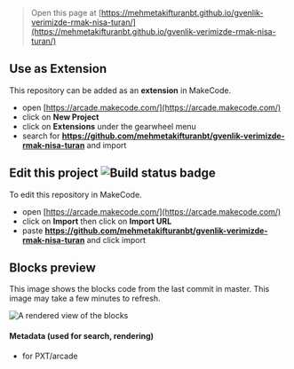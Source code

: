  


> Open this page at [https://mehmetakifturanbt.github.io/gvenlik-verimizde-rmak-nisa-turan/](https://mehmetakifturanbt.github.io/gvenlik-verimizde-rmak-nisa-turan/)

## Use as Extension

This repository can be added as an **extension** in MakeCode.

* open [https://arcade.makecode.com/](https://arcade.makecode.com/)
* click on **New Project**
* click on **Extensions** under the gearwheel menu
* search for **https://github.com/mehmetakifturanbt/gvenlik-verimizde-rmak-nisa-turan** and import

## Edit this project ![Build status badge](https://github.com/mehmetakifturanbt/gvenlik-verimizde-rmak-nisa-turan/workflows/MakeCode/badge.svg)

To edit this repository in MakeCode.

* open [https://arcade.makecode.com/](https://arcade.makecode.com/)
* click on **Import** then click on **Import URL**
* paste **https://github.com/mehmetakifturanbt/gvenlik-verimizde-rmak-nisa-turan** and click import

## Blocks preview

This image shows the blocks code from the last commit in master.
This image may take a few minutes to refresh.

![A rendered view of the blocks](https://github.com/mehmetakifturanbt/gvenlik-verimizde-rmak-nisa-turan/raw/master/.github/makecode/blocks.png)

#### Metadata (used for search, rendering)

* for PXT/arcade
<script src="https://makecode.com/gh-pages-embed.js"></script><script>makeCodeRender("{{ site.makecode.home_url }}", "{{ site.github.owner_name }}/{{ site.github.repository_name }}");</script>
